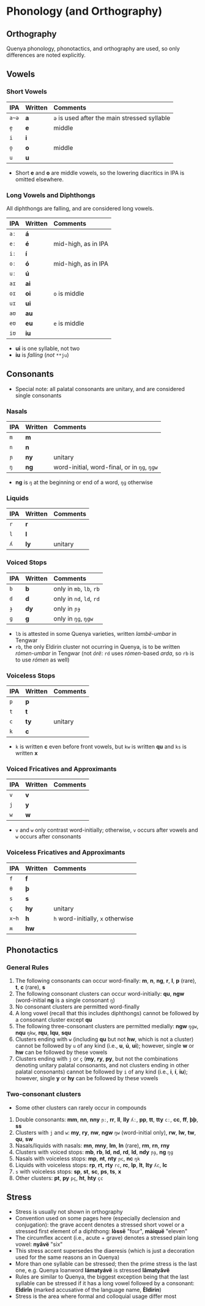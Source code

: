 # Phonology (and Orthography)

## Orthography

Quenya phonology, phonotactics, and orthography are used, so only differences are noted explicitly.

## Vowels

### Short Vowels

IPA | Written | Comments
:---|:---|:---
`a~ə` | **a** | `ə` is used after the main stressed syllable
`e̞` | **e** |middle
`i` | **i** |
`o̞` | **o** |middle
`u` | **u** |

+ Short **e** and **o** are middle vowels, so the lowering diacritics in IPA is omitted elsewhere.

### Long Vowels and Diphthongs

All diphthongs are falling, and are considered long vowels.

IPA | Written | Comments
:---|:---|:---
`aː` | **á** |
`eː` | **é** | mid-high, as in IPA
`iː` | **í** |
`oː` | **ó** | mid-high, as in IPA
`uː` | **ú** |
`aɪ` | **ai** |
`oɪ` | **oi** | `o` is middle
`uɪ` | **ui** |
`aʊ` | **au** |
`eʊ` | **eu** | `e` is middle
`iʊ` | **iu** |

+ **ui** is one syllable, not two
+ **iu** is _falling_ (_not_ `**ju`)

## Consonants

+ Special note: all palatal consonants are unitary, and are considered single consonants

### Nasals

IPA | Written | Comments
:---|:---|:---
`m` | **m** |
`n` | **n** |
`ɲ` | **ny** | unitary
`ŋ` | **ng** | word-initial, word-final, or in `ŋɡ`, `ŋɡw`

+ **ng** is `ŋ` at the beginning or end of a word, `ŋɡ` otherwise

### Liquids

IPA | Written | Comments
:---|:---|:---
`r` | **r** |
`l` | **l** |
`ʎ` | **ly** | unitary

### Voiced Stops

IPA | Written | Comments
:---|:---|:---
`b` | **b** | only in `mb`, `lb`, `rb`
`d` | **d** | only in `nd`, `ld`, `rd`
`ɟ` | **dy** | only in `ɲɟ`
`ɡ` | **g** | only in `ŋɡ`, `ŋɡw`

+ `lb` is attested in some Quenya varieties, written _lambë-umbar_ in Tengwar
+ `rb`, the only Eldirin cluster not ocurring in Quenya, is to be written _rómen-umbar_ in Tengwar (not _órë_: `rd` uses _rómen_-based _arda_, so `rb` is to use _rómen_ as well)

### Voiceless Stops

IPA | Written | Comments
:---|:---|:---
`p` | **p** |
`t` | **t** |
`c` | **ty** | unitary
`k` | **c** |

+ `k` is written **c** even before front vowels, but `kw` is written **qu** and `ks` is written **x**

### Voiced Fricatives and Approximants

IPA | Written | Comments
:---|:---|:---
`v` | **v** |
`j` | **y** |
`w` | **w** |

+ `v` and `w` only contrast word-initially; otherwise, `v` occurs after vowels and `w` occurs after consonants

### Voiceless Fricatives and Approximants

IPA | Written | Comments
:---|:---|:---
`f` | **f** |
`θ` | **þ** |
`s` | **s** |
`ç` | **hy** | unitary
`x~h` | **h** | `h` word-initially, `x` otherwise
`ʍ` | **hw** |

## Phonotactics

### General Rules

1. The following consonants can occur word-finally: **m**, **n**, **ng**, **r**, **l**, **p** (rare), **t**, **c** (rare), **s**
1. The following consonant clusters can occur word-initially: **qu**, **ngw** (word-initial **ng** is a single consonant `ŋ`)
1. No consonant clusters are permitted word-finally
1. A long vowel (recall that this includes diphthongs) cannot be followed by a consonant cluster except **qu**
1. The following three-consonant clusters are permitted medially: **ngw** `ŋɡw`, **nqu** `ŋkw`, **rqu**, **lqu**, **squ**
1. Clusters ending with `w` (including **qu** but not **hw**, which is not a cluster) cannot be followed by `u` of any kind (i.e., **u**, **ú**, **ui**); however, single **w** or **hw** can be followed by these vowels
1. Clusters ending with `j` or `ç` (**my**, **ry**, **py**, but not the combinations denoting unitary palatal consonants, and not clusters ending in other palatal consonants) cannot be followed by `i` of any kind (i.e., **i**, **í**, **iu**); however, single **y** or **hy** can be followed by these vowels

### Two-consonant clusters

+ Some other clusters can rarely occur in compounds

1. Double consonants: **mm**, **nn**, **nny** `ɲː`, **rr**, **ll**, **lly** `ʎː`, **pp**, **tt**, **tty** `cː`, **cc**, **ff**, **þþ**, **ss**
1. Clusters with `j` and `w`: **my**, **ry**, **nw**, **ngw** `ŋw` (word-initial only), **rw**, **lw**, **tw**, **qu**, **sw**
1. Nasals/liquids with nasals: **mn**, **mny**, **lm**, **ln** (rare), **rm**, **rn**, **rny**
1. Clusters with voiced stops: **mb**, **rb**, **ld**, **nd**, **rd**, **ld**, **ndy** `ɲɟ`, **ng** `ŋɡ`
1. Nasals with voiceless stops: **mp**, **nt**, **nty** `ɲc`, **nc** `ŋk`
1. Liquids with voiceless stops: **rp**, **rt**, **rty** `rc`, **rc**, **lp**, **lt**, **lty** `ʎc`, **lc**
1. `s` with voiceless stops: **sp**, **st**, **sc**, **ps**, **ts**, **x**
1. Other clusters: **pt**, **py** `pç`, **ht**, **hty** `çc`

## Stress

+ Stress is usually not shown in orthography
+ Convention used on some pages here (especially declension and conjugation): the grave accent denotes a stressed short vowel or a stressed first element of a diphthong: **lòssë** "four", **màiquë** "eleven"
+ The circumflex accent (i.e., acute + grave) denotes a stressed plain long vowel: **nyâvë** "six"
+ This stress accent supersedes the diaeresis (which is just a decoration used for the same reasons an in Quenya)
+ More than one syllable can be stressed; then the prime stress is the last one, e.g. Quenya loanword **lámatyávë** is stressed **lâmatyâvë**
+ Rules are similar to Quenya, the biggest exception being that the last syllable can be stressed if it has a long vowel followed by a consonant: **Eldirîn** (marked accusative of the language name, **Èldirin**)
+ Stress is the area where formal and colloquial usage differ most
